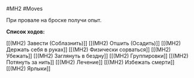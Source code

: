 #MH2 #Moves 

При провале на броске получи опыт.

**Список ходов:**

[[(MH2) Завести (Соблазнить)]]
[[(MH2) Отшить (Осадить)]]
[[(MH2) Держать себя в руках]]
[[(MH2) Физически сорваться]]
[[(MH2) Убежать]]
[[(MH2) Заглянуть в бездну]]
[[(MH2) Группировки]]
[[(MH2) Потянуть за нить]]
[[(MH2) Лечение]]
[[(MH2) Избежать смерти]]
[[(MH2) Ярлыки]]